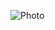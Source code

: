 ![Photo](https://user-images.githubusercontent.com/72106866/109537448-2d29fa00-7abf-11eb-9838-6d4b3f45e39d.png)
